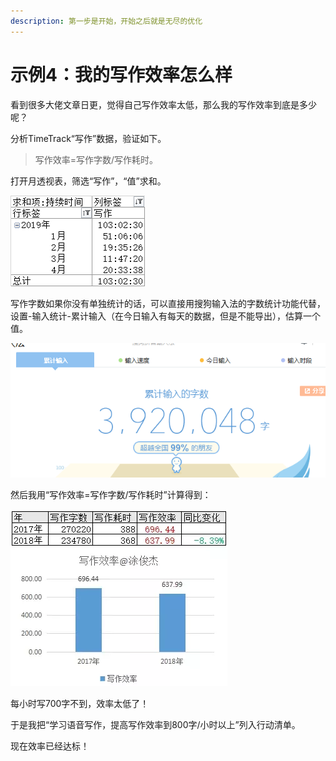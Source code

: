 ```yaml
---
description: 第一步是开始，开始之后就是无尽的优化
---
```


# 示例4：我的写作效率怎么样

看到很多大佬文章日更，觉得自己写作效率太低，那么我的写作效率到底是多少呢？

分析TimeTrack“写作”数据，验证如下。

> 写作效率=写作字数/写作耗时。

打开月透视表，筛选“写作”，“值”求和。

![](../.gitbook/assets/tu-pian%20%2871%29.png)

写作字数如果你没有单独统计的话，可以直接用搜狗输入法的字数统计功能代替，设置-输入统计-累计输入（在今日输入有每天的数据，但是不能导出），估算一个值。

![](../.gitbook/assets/tu-pian%20%2852%29.png)

然后我用“写作效率=写作字数/写作耗时”计算得到：

![](../.gitbook/assets/tu-pian%20%28150%29.png)

每小时写700字不到，效率太低了！

于是我把“学习语音写作，提高写作效率到800字/小时以上”列入行动清单。

现在效率已经达标！

